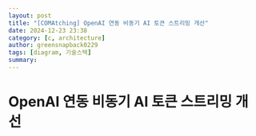 ```yaml
---
layout: post
title: "[COMAtching] OpenAI 연동 비동기 AI 토큰 스트리밍 개선"
date: 2024-12-23 23:38
category: [c, architecture]
author: greensnapback0229
tags: [diagram, 기술스택]
summary: 
---
```


# OpenAI 연동 비동기 AI 토큰 스트리밍 개선 